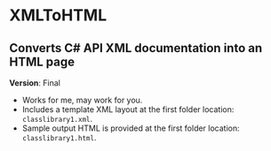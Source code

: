 # XMLToHTML

## Converts C# API XML documentation into an HTML page

**Version**: Final

- Works for me, may work for you.
- Includes a template XML layout at the first folder location: `classlibrary1.xml`.
- Sample output HTML is provided at the first folder location: `classlibrary1.html`.
